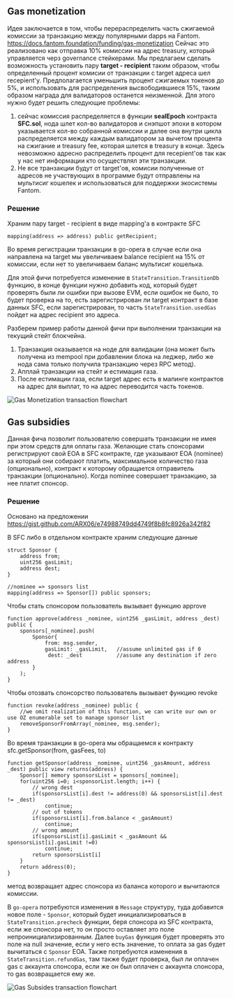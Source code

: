 ## Gas monetization
Идея заключается в том, чтобы перераспределить часть сжигаемой комиссии за транзакцию между популярными dapps  на  Fantom.
https://docs.fantom.foundation/funding/gas-monetization
Сейчас это реализовано как отправка 10% комиссии на адрес treasury,  который управляется черз governance стейкерами.
Мы предлагаем сделать возможность установить пару **target - recipient** таким образом, чтобы определенный процент комисии от транзакции с target адреса шел recepient'у.
Предполагается уменьшить процент сжигаемых токенов до 5%, и использовать для распределения высвободившиеся 15%, таким образом награда для валидаторов останется неизменной.
Для этого нужно будет решить следующие проблемы:

1. сейчас комиссия распределяется в функции **sealEpoch** контракта **SFC.sol**, нода шлет кол-во валидаторов и снэпшот эпохи в котором указывается кол-во собранной комиссии и далее она внутри цикла распределяется между каждым валидатором за вычетом процента на сжигание и treasury fee, которая шлется в treasury в конце.
Здесь невозможно адресно распределить процент для recepient'ов так как у нас нет информации кто осуществлял эти транзакции.
2. Не все транзакции будут от target'ов, комисии полученные от адресов не участвующих в программе будут отправлены на мультисиг кошелек и использоваться для поддержки экосистемы Fantom.

### Решение
Храним пару target - recipient в виде mapping'а в контракте SFC
```
mapping(address => address) public getRecipient;
```
Во время регистрации транзакции в go-opera в случае если она направлена на target мы увеличиваем balance recipient  на 15% от комиссии, если нет то увеличиваем баланс мультисиг кошелька.

Для этой фичи потребуется изменение в `StateTransition.TransitionDb` функцию, в конце функции нужно добавить код, который будет проверять были ли ошибки при вызове EVM, если ошибок не было, то будет проверка на то, есть зарегистрирован ли target контракт в базе данных SFC, если зарегистрирован, то часть `StateTransition.usedGas` пойдет на адрес recipient это адреса.

Разберем пример работы данной фичи при выполнении транзакции на текущий стейт блокчейна.

1. Транзакция оказывается на ноде для валидации (она может быть получена из mempool при добавлении блока на леджер, либо же нода сама только получила транзакцию через RPC метод).
2. Апплай транзакции на стейт и естимация газа.
3. После естимации газа, если target адрес есть в мапинге контрактов на адрес для выплат, то на адрес переводится часть токенов.

![Gas Monetization transaction flowchart](./assets/gas_monetization_flow.png "Gas Monetization transaction flowchart")

## Gas subsidies
Данная фича позволит пользователю совершать транзакции не имея при этом средств для оплаты газа. Желающие стать спонсорами регистрируют свой EOA в SFC контракте, где указывают EOA (nominee) за который они собирают платить, максимальное количество газа (опционально), контракт к которому обращается отправитель транзакции (опционально).
Когда nominee совершает транзакцию, за нее платит спонсор.

### Решение
Основано на предложении https://gist.github.com/ARX06/e74988749dd4749f8b8fc8926a342f82

В SFC либо в отдельном контракте храним следующие данные
```
struct Sponsor {
    address from;
    uint256 gasLimit;
    address dest;
}

//nominee => sponsors list
mapping(address => Sponsor[]) public sponsors; 

```
Чтобы стать спонсором пользователь вызывает функцию approve

```
function approve(address _nominee, uint256 _gasLimit, address _dest) public {
    sponsors[_nominee].push(
        Sponsor{
            from: msg.sender,
            gasLimit: _gasLimit,   //assume unlimited gas if 0
             dest: _dest           //assume any destination if zero address
        }
    );
}
```
Чтобы отозвать спонсорство пользователь вызывает функцию revoke
```
function revoke(address _nominee) public {
    //we omit realization of this function, we can write our own or use OZ enumerable set to manage sponsor list 
    removeSponsorFromArray(_nominee, msg.sender); 
}
```
Во время транзакции в go-opera мы обращаемся к контракту sfc.getSponsor(from, gasFees, to)

```
function getSponsor(address _nominee, uint256 _gasAmount, address _dest) public view returns(address) {
    Sponsor[] memory sponsorsList = sponsors[_nominee];
    for(uint256 i=0; i<sponsorList.length; i++) {
        // wrong dest
        if(sponsorsList[i].dest != address(0) && sponsorsList[i].dest != _dest)
            continue;
        // out of tokens
        if(sponsorsList[i].from.balance < _gasAmount)
            continue;
        // wrong amount
        if(sponsorsList[i].gasLimit < _gasAmount && sponsorsList[i].gasLimit !=0)
            continue;
        return sponsorsList[i]
    }
    return address(0);
}
```
метод возвращает адрес спонсора из баланса которого и вычитаются комиссии.

В `go-opera` потребуются изменения в `Message` структуру, туда добавится новое поле - `Sponsor`, который будет инициализироваться в `StateTransition.precheck` функции, беря спонсора из SFC контракта, если же спонсора нет, то он просто оставляет это поле непроинициализированным. Далее `buyGas` функция будет проверять это поле на null значение, если у него есть значение, то оплата за gas будет вычитаться с `Sponsor` EOA. Также потребуются изменения в `StateTransition.refundGas`, там также будет проверка, был ли оплачен gas с аккаунта спонсора, если же он был оплачен с аккаунта спонсора, то gas возвращается ему же.

![Gas Subsides transaction flowchart](./assets/gas_subsides_flow.png "Gas Subsides transaction flowchart")
